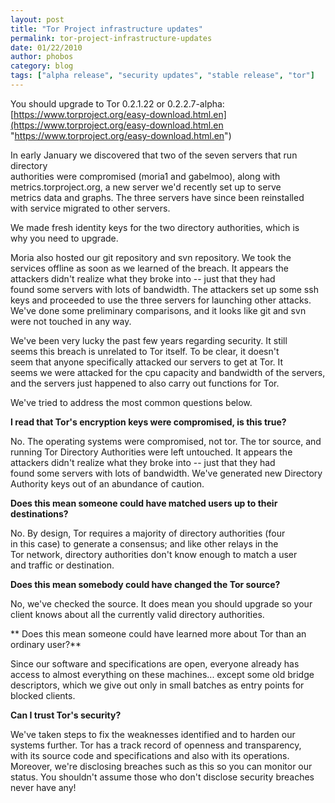 ```yaml
---
layout: post
title: "Tor Project infrastructure updates"
permalink: tor-project-infrastructure-updates
date: 01/22/2010
author: phobos
category: blog
tags: ["alpha release", "security updates", "stable release", "tor"]
---
```


You should upgrade to Tor 0.2.1.22 or 0.2.2.7-alpha:  
 [https://www.torproject.org/easy-download.html.en](https://www.torproject.org/easy-download.html.en "https://www.torproject.org/easy-download.html.en")

In early January we discovered that two of the seven servers that run directory  
authorities were compromised (moria1 and gabelmoo), along with  
metrics.torproject.org, a new server we'd recently set up to serve  
metrics data and graphs. The three servers have since been reinstalled  
with service migrated to other servers.

We made fresh identity keys for the two directory authorities, which is  
why you need to upgrade.

Moria also hosted our git repository and svn repository. We took the  
services offline as soon as we learned of the breach. It appears the  
attackers didn't realize what they broke into -- just that they had  
found some servers with lots of bandwidth. The attackers set up some ssh  
keys and proceeded to use the three servers for launching other attacks.  
We've done some preliminary comparisons, and it looks like git and svn  
were not touched in any way.

We've been very lucky the past few years regarding security. It still  
seems this breach is unrelated to Tor itself. To be clear, it doesn't  
seem that anyone specifically attacked our servers to get at Tor. It  
seems we were attacked for the cpu capacity and bandwidth of the servers,  
and the servers just happened to also carry out functions for Tor.

We've tried to address the most common questions below.

**I read that Tor's encryption keys were compromised, is this true?**

No. The operating systems were compromised, not tor. The tor source, and running Tor Directory Authorities were left untouched. It appears the  
attackers didn't realize what they broke into -- just that they had  
found some servers with lots of bandwidth. We've generated new Directory Authority keys out of an abundance of caution.

**Does this mean someone could have matched users up to their  
destinations?**

No. By design, Tor requires a majority of directory authorities (four  
in this case) to generate a consensus; and like other relays in the  
Tor network, directory authorities don't know enough to match a user  
and traffic or destination.

**Does this mean somebody could have changed the Tor source?**

No, we've checked the source. It does mean you should upgrade so your  
client knows about all the currently valid directory authorities.

** Does this mean someone could have learned more about Tor than an  
ordinary user?**

Since our software and specifications are open, everyone already has  
access to almost everything on these machines... except some old bridge  
descriptors, which we give out only in small batches as entry points for  
blocked clients.

**Can I trust Tor's security?**

We've taken steps to fix the weaknesses identified and to harden our  
systems further. Tor has a track record of openness and transparency,  
with its source code and specifications and also with its operations.  
Moreover, we're disclosing breaches such as this so you can monitor our  
status. You shouldn't assume those who don't disclose security breaches  
never have any!

